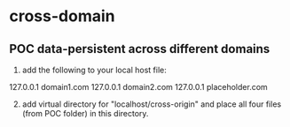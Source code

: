 cross-domain
============

POC data-persistent across different domains
----------------------------------------------

1. add the following to your local host file:

127.0.0.1       domain1.com
127.0.0.1       domain2.com
127.0.0.1       placeholder.com

2. add virtual directory for "localhost/cross-origin" and place all four files (from POC folder) in this directory.